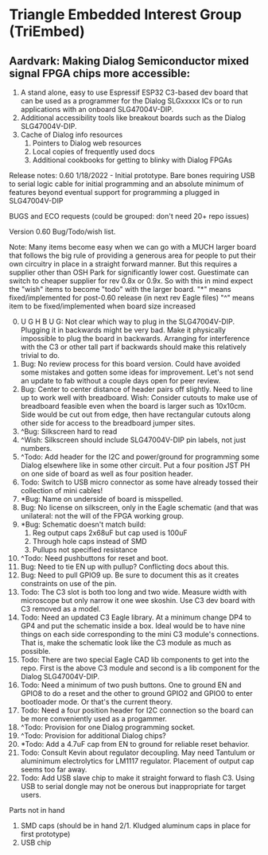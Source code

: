# Triangle Embedded Interest Group (TriEmbed)
## Aardvark: Making Dialog Semiconductor mixed signal FPGA chips more accessible:
1. A stand alone, easy to use Espressif ESP32 C3-based dev board that can be used as a programmer for the Dialog SLGxxxxx ICs or to run applications with an onboard SLG47004V-DIP. 
2. Additional accessibility tools like breakout boards such as the Dialog SLG47004V-DIP.
3. Cache of Dialog info resources
   1. Pointers to Dialog web resources
   2. Local copies of frequently used docs
   3. Additional cookbooks for getting to blinky with Dialog FPGAs 

Release notes:
 0.60 1/18/2022 - Initial prototype. Bare bones requiring USB to serial logic cable for initial programming and an absolute minimum of features beyond eventual support for programming a plugged in SLG47004V-DIP

BUGS and ECO requests (could be grouped: don't need 20+ repo issues)

Version 0.60 Bug/Todo/wish list.

   Note: Many items become easy when we can go with a MUCH larger board that follows the big rule of providing a generous area for people to put their own circuitry in place in a straight forward manner. But this requires a supplier other than OSH Park for significantly lower cost. Guestimate can switch to cheaper supplier for rev 0.8x or 0.9x. So with this in mind expect the "wish" items to become "todo" with the larger board.
   "*" means fixed/implemented for post-0.60 release (in next rev Eagle files) 
   "^" means item to be fixed/implemented when board size increased

0. U G H  B U G: Not clear which way to plug in the SLG47004V-DIP. Plugging it in backwards might be very bad. Make it physically impossible to plug the board in backwards. Arranging for interference with the C3 or other tall part if backwards should make this relatively trivial to do.
1. Bug: No review process for this board version. Could have avoided some mistakes and gotten some ideas for improvement. Let's not send an update to fab without a couple days open for peer review.
2. Bug: Center to center distance of header pairs off slightly. Need to line up to work well with breadboard. Wish: Consider cutouts to make use of breadboard feasible even when the board is larger such as 10x10cm. Side would be cut out from edge, then have rectangular cutouts along other side for access to the breadboard jumper sites.
3. ^Bug: Silkscreen hard to read
4. ^Wish: Silkscreen should include SLG47004V-DIP pin labels, not just numbers.
5. ^Todo: Add header for the I2C and power/ground for programming some Dialog elsewhere like in some other circuit. Put a four position JST PH on one side of board as well as four position header.
7. Todo: Switch to USB micro connector as some have already tossed their collection of mini cables!
8. *Bug: Name on underside of board is misspelled.
9. Bug: No license on silkscreen, only in the Eagle schematic (and that was unilateral: not the will of the FPGA working group.
10. *Bug: Schematic doesn't match build:
    1. Reg output caps 2x68uF but cap used is 100uF
    2. Through hole caps instead of SMD
    3. Pullups not specified resistance
11. ^Todo: Need pushbuttons for reset and boot.
12. Bug: Need to tie EN up with pullup? Conflicting docs about this.
13. Bug: Need to pull GPIO9 up. Be sure to document this as it creates constraints on use of the pin.
14. Todo: The C3 slot is both too long and two wide. Measure width with microscope but only narrow it one wee skoshin. Use C3 dev board with C3 removed as a model.
15. Todo: Need an updated C3 Eagle library. At a minimum change DP4 to GP4 and put the schematic inside a box. Ideal would be to have nine things on each side corresponding to the mini C3 module's connections. That is, make the schematic look like the C3 module as much as possible.
16. Todo: There are two special Eagle CAD lib components to get into the repo. First is the above C3 module and second is a lib component for the Dialog SLG47004V-DIP.
17. Todo: Need a minimum of two push buttons. One to ground EN and GPIO8 to do a reset and the other to ground GPIO2 and GPIO0 to enter bootloader mode. Or that's the current theory.
18. Todo: Need a four position header for I2C connection so the board can be more conveniently used as a progammer.
19. ^Todo: Provision for one Dialog programming socket.
20. ^Todo: Provision for additional Dialog chips?
21. *Todo: Add a 4.7uF cap from EN to ground for reliable reset behavior.
22. Todo: Consult Kevin about regulator decoupling. May need Tantulum or aluminimum electrolytics for LM1117 regulator. Placement of output cap seems too far away.
23. Todo: Add USB slave chip to make it straight forward to flash C3. Using USB to serial dongle may not be onerous but inappropriate for target users.

Parts not in hand

1. SMD caps (should be in hand 2/1. Kludged aluminum caps in place for first prototype)
2. USB chip

